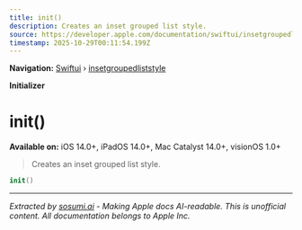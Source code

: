 ```yaml
---
title: init()
description: Creates an inset grouped list style.
source: https://developer.apple.com/documentation/swiftui/insetgroupedliststyle/init()
timestamp: 2025-10-29T00:11:54.199Z
---
```


**Navigation:** [Swiftui](/documentation/swiftui) › [insetgroupedliststyle](/documentation/swiftui/insetgroupedliststyle)

**Initializer**

# init()

**Available on:** iOS 14.0+, iPadOS 14.0+, Mac Catalyst 14.0+, visionOS 1.0+

> Creates an inset grouped list style.

```swift
init()
```

---

*Extracted by [sosumi.ai](https://sosumi.ai) - Making Apple docs AI-readable.*
*This is unofficial content. All documentation belongs to Apple Inc.*
